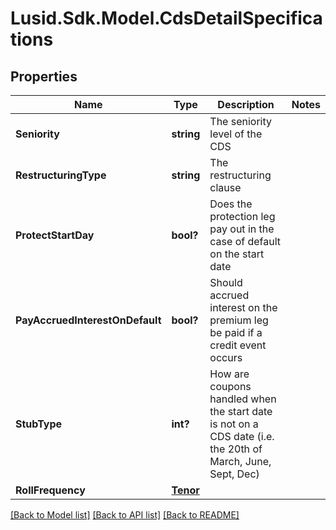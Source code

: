 
# Lusid.Sdk.Model.CdsDetailSpecifications

## Properties

Name | Type | Description | Notes
------------ | ------------- | ------------- | -------------
**Seniority** | **string** | The seniority level of the CDS | 
**RestructuringType** | **string** | The restructuring clause | 
**ProtectStartDay** | **bool?** | Does the protection leg pay out in the case of default on the start date | 
**PayAccruedInterestOnDefault** | **bool?** | Should accrued interest on the premium leg be paid if a credit event occurs | 
**StubType** | **int?** | How are coupons handled when the start date is not on a CDS date (i.e. the 20th of March, June, Sept, Dec) | 
**RollFrequency** | [**Tenor**](Tenor.md) |  | 

[[Back to Model list]](../README.md#documentation-for-models)
[[Back to API list]](../README.md#documentation-for-api-endpoints)
[[Back to README]](../README.md)

